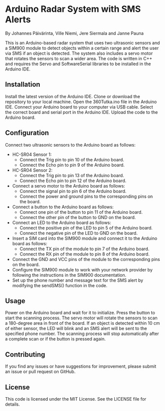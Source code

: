 # Arduino Radar System with SMS Alerts
By Johannes Päivärinta, Ville Niemi, Jere Siermala and Janne Pauna

This is an Arduino-based radar system that uses two ultrasonic sensors and a SIM900 module to 
detect objects within a certain range and alert the user via SMS if an object 
is detected. The system also includes a servo motor that rotates the sensors to 
scan a wider area. The code is written in C++ and requires the Servo and 
SoftwareSerial libraries to be installed in the Arduino IDE.

## Installation
Install the latest version of the Arduino IDE.
Clone or download the repository to your local machine.
Open the 360Tutka.ino file in the Arduino IDE.
Connect your Arduino board to your computer via USB cable.
Select the correct board and serial port in the Arduino IDE.
Upload the code to the Arduino board.

## Configuration
Connect two ultrasonic sensors to the Arduino board as follows:
* HC-SR04 Sensor 1:
  * Connect the Trig pin to pin 10 of the Arduino board.
  * Connect the Echo pin to pin 9 of the Arduino board.
* HC-SR04 Sensor 2:
  * Connect the Trig pin to pin 13 of the Arduino board.
  * Connect the Echo pin to pin 12 of the Arduino board.
* Connect a servo motor to the Arduino board as follows:
  * Connect the signal pin to pin 6 of the Arduino board.
  * Connect the power and ground pins to the corresponding pins on the board.
* Connect a button to the Arduino board as follows:
  * Connect one pin of the button to pin 11 of the Arduino board.
  * Connect the other pin of the button to GND on the board.
* Connect an LED to the Arduino board as follows:
  * Connect the positive pin of the LED to pin 5 of the Arduino board.
  * Connect the negative pin of the LED to GND on the board.
* Insert a SIM card into the SIM900 module and connect it to the Arduino board as follows:
  * Connect the TX pin of the module to pin 7 of the Arduino board.
  * Connect the RX pin of the module to pin 8 of the Arduino board.
* Connect the GND and VCC pins of the module to the corresponding pins on the board.
* Configure the SIM900 module to work with your network provider by following the instructions in the SIM900 documentation.
* Set up the phone number and message text for the SMS alert by modifying the sendSMS() function in the code.

## Usage
Power on the Arduino board and wait for it to 
initialize. Press the button to start the scanning process.
The servo motor will rotate the sensors to 
scan a 180-degree area in front of the board.
If an object is detected within 10 cm of either 
sensor, the LED will blink and an SMS alert will
be sent to the specified phone number. The scanning 
process will stop automatically after a complete scan or 
if the button is pressed again.

## Contributing
If you find any issues or have suggestions for improvement, please submit an issue or pull request on GitHub.

## License
This code is licensed under the MIT License. See the LICENSE file for details.
